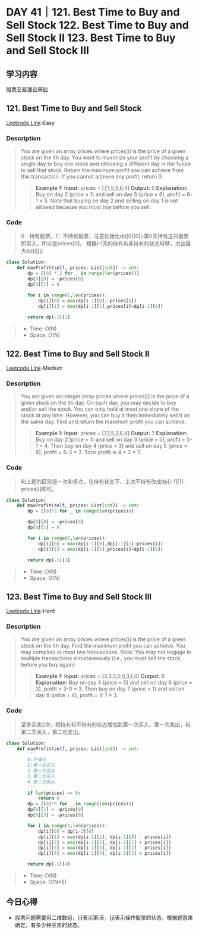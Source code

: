 # DAY 41｜121. Best Time to Buy and Sell Stock 122. Best Time to Buy and Sell Stock II 123. Best Time to Buy and Sell Stock III
## 学习内容
[股票交易理论基础](https://programmercarl.com/%E5%8A%A8%E6%80%81%E8%A7%84%E5%88%92-%E8%82%A1%E7%A5%A8%E9%97%AE%E9%A2%98%E6%80%BB%E7%BB%93%E7%AF%87.html)
## 121. Best Time to Buy and Sell Stock
[Leetcode Link](https://leetcode.cn/problems/best-time-to-buy-and-sell-stock/description/)-Easy
### Description
>You are given an array prices where prices[i] is the price of a given stock on the ith day.
>You want to maximize your profit by choosing a single day to buy one stock and choosing a different day in the future to sell that stock.
>Return the maximum profit you can achieve from this transaction. If you cannot achieve any profit, return 0.
>>**Example 1:**
>>**Input:**
>>prices = [7,1,5,3,6,4]
>>**Output:**
>>5
>>**Explanation:**
>>Buy on day 2 (price = 1) and sell on day 5 (price = 6), profit = 6-1 = 5. Note that buying on day 2 and selling on day 1 is not allowed because you must buy before you sell.
### Code
>0：持有股票，1：不持有股票，注意初始化dp[0][0]=第0天持有这只股票即买入，所以是prices[0]。
>根据i-1天的持有和非持有的状态转移，求出最大dp[i][j]
```python
class Solution:
    def maxProfit(self, prices: List[int]) -> int:
        dp = [[0] * 2 for _ in range(len(prices))]
        dp[0][0] = -prices[0]
        dp[0][1] = 0

        for i in range(1,len(prices)):
            dp[i][0] = max(dp[i-1][0],-prices[i])
            dp[i][1] = max(dp[i-1][1],prices[i]+dp[i-1][0])
        
        return dp[-1][1]
```
> - Time: O(N)
> - Space: O(N)
## 122. Best Time to Buy and Sell Stock II
[Leetcode Link](https://leetcode.cn/problems/best-time-to-buy-and-sell-stock-ii/description/)-Medium
### Description
>You are given an integer array prices where prices[i] is the price of a given stock on the ith day.
>On each day, you may decide to buy and/or sell the stock. You can only hold at most one share of the stock at any time. However, you can buy it then immediately sell it on the same day.
>Find and return the maximum profit you can achieve.
>>**Example 1:**
>>**Input:**
>>prices = [7,1,5,3,6,4]
>>**Output:**
>>7
>>**Explanation:**
>>Buy on day 2 (price = 1) and sell on day 3 (price = 5), profit = 5-1 = 4. Then buy on day 4 (price = 3) and sell on day 5 (price = 6), profit = 6-3 = 3. Total profit is 4 + 3 = 7.
### Code
>和上题的区别是一次和多次，在持有状态下，上次不持有改成dp[i-1][1]-prices[i]即可。
```python
class Solution:
    def maxProfit(self, prices: List[int]) -> int:
        dp = [[0]*2 for _ in range(len(prices))]

        dp[0][0] = -prices[0]
        dp[0][1] = 0

        for i in range(1,len(prices)):
            dp[i][0] = max(dp[i-1][0],dp[i-1][1]-prices[i])
            dp[i][1] = max(dp[i-1][1],prices[i]+dp[i-1][0])
        
        return dp[-1][1]
```
> - Time: O(N)
> - Space: O(N)
## 123. Best Time to Buy and Sell Stock III
[Leetcode Link](https://leetcode.cn/problems/best-time-to-buy-and-sell-stock-iii/description/)-Hard
### Description
>You are given an array prices where prices[i] is the price of a given stock on the ith day.
>Find the maximum profit you can achieve. You may complete at most two transactions.
>Note: You may not engage in multiple transactions simultaneously (i.e., you must sell the stock before you buy again).
>>**Example 1:**
>>**Input:**
>>prices = [3,3,5,0,0,3,1,4]
>>**Output:**
>>6
>>**Explanation:**
>>Buy on day 4 (price = 0) and sell on day 6 (price = 3), profit = 3-0 = 3. Then buy on day 7 (price = 1) and sell on day 8 (price = 4), profit = 4-1 = 3.
### Code
>至多买卖2次，把持有和不持有的状态增加到第一次买入，第一次卖出，和第二次买入，第二吃卖出。
```python
class Solution:
    def maxProfit(self, prices: List[int]) -> int:
        '''
        0:不操作
        1:第一次买入
        2.第一次卖出
        3.第二次买入
        4.第二次卖出
        '''
        if len(prices) == 0:
            return 0
        dp = [[0]*5 for _ in range(len(prices))]
        dp[0][1] = -prices[0]
        dp[0][3] = -prices[0]

        for i in range(1,len(prices)):
            dp[i][0] = dp[i-1][0]
            dp[i][1] = max(dp[i-1][1], dp[i-1][0] - prices[i])
            dp[i][2] = max(dp[i-1][2], dp[i-1][1] + prices[i])
            dp[i][3] = max(dp[i-1][3], dp[i-1][2] - prices[i])
            dp[i][4] = max(dp[i-1][4], dp[i-1][3] + prices[i]) 

        return dp[-1][4]
```
> - Time: O(N)
> - Space: O(N*5)
## 今日心得
- 股票问题需要用二维数组，[i]表示第i天，[j]表示操作股票的状态，根据题意来确定，有多少种买卖的状态。
